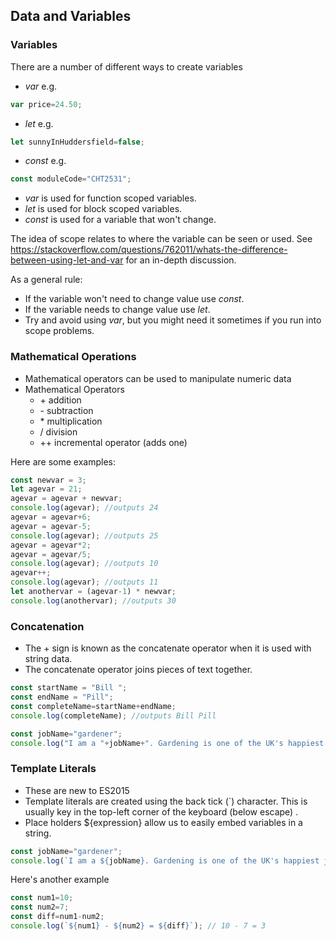 ## Data and Variables

### Variables
There are a number of different ways to create variables

* *var* e.g.
```javascript
var price=24.50;
```
* *let*  e.g.
```javascript
let sunnyInHuddersfield=false;
```
* *const* e.g.
```javascript
const moduleCode="CHT2531";
```
* *var* is used for function scoped variables.
* *let* is used for block scoped variables.
* *const* is used for a variable that won't change.

The idea of scope relates to where the variable can be seen or used. See https://stackoverflow.com/questions/762011/whats-the-difference-between-using-let-and-var for an in-depth discussion.

As a general rule:
  * If the variable won't need to change value use *const*.
  * If the variable needs to change value use *let*.
  * Try and avoid using *var*, but you might need it sometimes if you run into scope problems.

### Mathematical Operations

* Mathematical operators can be used to manipulate numeric data
* Mathematical Operators
  * \+ addition
  * \- subtraction
  * \* multiplication
  * \/ division
  * ++ incremental operator (adds one)

Here are some examples:
```javascript
const newvar = 3;
let agevar = 21;
agevar = agevar + newvar;
console.log(agevar); //outputs 24
agevar = agevar+6;
agevar = agevar-5;
console.log(agevar); //outputs 25
agevar = agevar*2;
agevar = agevar/5;
console.log(agevar); //outputs 10
agevar++;
console.log(agevar); //outputs 11
let anothervar = (agevar-1) * newvar;
console.log(anothervar); //outputs 30
```
### Concatenation
* The \+ sign is known as the concatenate operator when it is used with string data.
* The concatenate operator joins pieces of text together.
```javascript
const startName = "Bill ";
const endName = "Pill";
const completeName=startName+endName;
console.log(completeName); //outputs Bill Pill
```
```javascript
const jobName="gardener";
console.log("I am a "+jobName+". Gardening is one of the UK's happiest jobs."); //I am a gardener. Gardening is the UK’s happiest jobs.
```
### Template Literals
* These are new to ES2015
* Template literals are created using the back tick (`) character. This is usually key in the top-left corner of the keyboard (below escape) .
* Place holders ${expression} allow us to easily embed variables in a string.

```javascript
const jobName="gardener";
console.log(`I am a ${jobName}. Gardening is one of the UK's happiest jobs.`);//I am a gardener. Gardening is the UK’s happiest jobs.
```
Here's another example
```javascript
const num1=10;
const num2=7;
const diff=num1-num2;
console.log(`${num1} - ${num2} = ${diff}`); // 10 - 7 = 3
```
